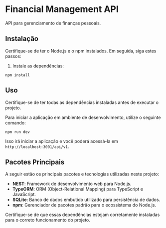# Financial Management API

API para gerenciamento de finanças pessoais.

## Instalação

Certifique-se de ter o Node.js e o npm instalados. Em seguida, siga estes passos:

1. Instale as dependências:

```shell
npm install
```

## Uso

Certifique-se de ter todas as dependências instaladas antes de executar o projeto.

Para iniciar a aplicação em ambiente de desenvolvimento, utilize o seguinte comando:

```shell
npm run dev
```

Isso irá iniciar a aplicação e você poderá acessá-la em `http://localhost:3001/api/v1`.

## Pacotes Principais

A seguir estão os principais pacotes e tecnologias utilizadas neste projeto:

- **NEST**: Framework de desenvolvimento web para Node.js.
- **TypeORM**: ORM (Object-Relational Mapping) para TypeScript e JavaScript.
- **SQLite**: Banco de dados embutido utilizado para persistência de dados.
- **npm**: Gerenciador de pacotes padrão para o ecossistema do Node.js.

Certifique-se de que essas dependências estejam corretamente instaladas para o correto funcionamento do projeto.
